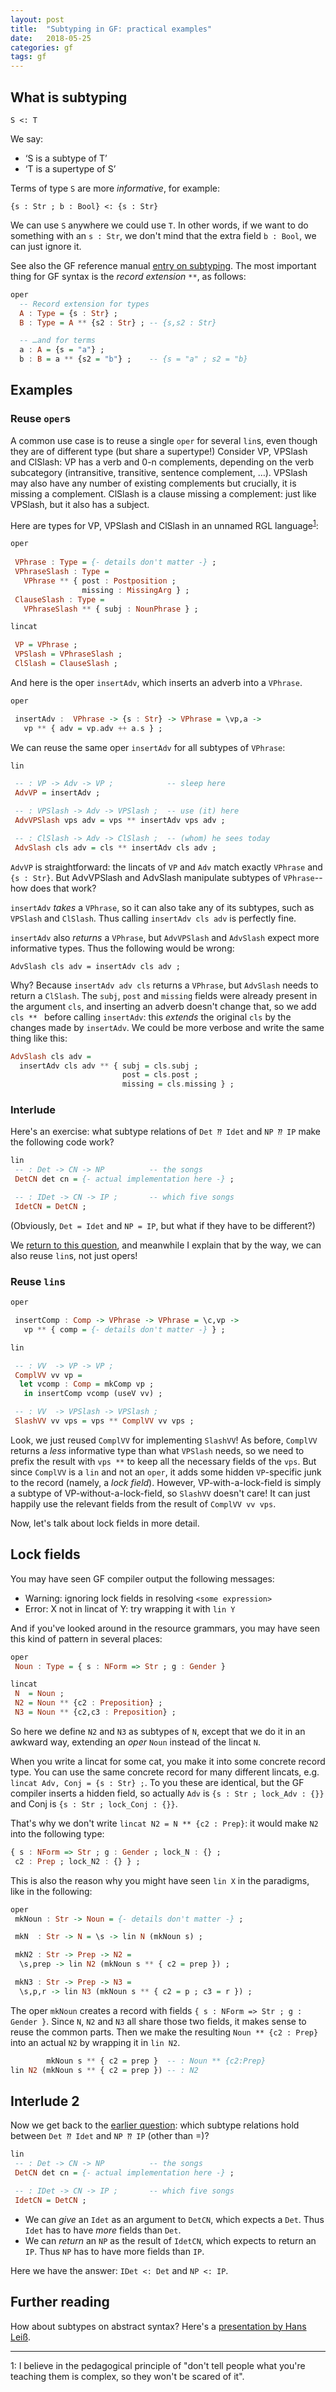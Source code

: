 ```yaml
---
layout: post
title:  "Subtyping in GF: practical examples"
date:   2018-05-25
categories: gf
tags: gf
---
```





## What is subtyping

`S <: T`

We say:

- ‘S is a subtype of T’
- ‘T is a supertype of S’

Terms of type `S` are more *informative*, for example:

`{s : Str ; b : Bool} <: {s : Str}`

We can use `S` anywhere we could use `T`. In other words, if we want
to do something with an `s : Str`, we don't mind that the extra field
`b : Bool`, we can just ignore it.

See also the GF reference manual
[entry on subtyping](http://www.grammaticalframework.org/doc/gf-refman.html#toc41).
The most important thing for GF syntax is the *record extension* `**`, as follows:


```haskell
oper
  -- Record extension for types
  A : Type = {s : Str} ;
  B : Type = A ** {s2 : Str} ; -- {s,s2 : Str}

  -- …and for terms
  a : A = {s = "a"} ;
  b : B = a ** {s2 = "b"} ;    -- {s = "a" ; s2 = "b} 
```

## Examples


### Reuse `oper`s

A common use case is to reuse a single `oper` for several `lin`s, even
though they are of different type (but share a supertype!)
Consider VP, VPSlash and ClSlash: VP has a verb and 0-n complements,
depending on the verb subcategory (intransitive, transitive, sentence
complement, …). VPSlash may also have any number of existing
complements but crucially, it is missing a complement. ClSlash is a
clause missing a complement: just like VPSlash, but it also has a
subject.

Here are types for VP, VPSlash and ClSlash in an unnamed RGL
language<sup>[1](#ok-its-basque)</sup>: 


```haskell
oper
 
 VPhrase : Type = {- details don't matter -} ; 
 VPhraseSlash : Type =
   VPhrase ** { post : Postposition ;
                missing : MissingArg } ;
 ClauseSlash : Type =
   VPhraseSlash ** { subj : NounPhrase } ;

lincat

 VP = VPhrase ;
 VPSlash = VPhraseSlash ;
 ClSlash = ClauseSlash ;
```

And here is the oper `insertAdv`, which inserts an adverb into a `VPhrase`.

```haskell
oper

 insertAdv :  VPhrase -> {s : Str} -> VPhrase = \vp,a ->
   vp ** { adv = vp.adv ++ a.s } ;
```

We can reuse the same oper `insertAdv` for all subtypes of `VPhrase`:

```haskell
lin

 -- : VP -> Adv -> VP ;            -- sleep here
 AdvVP = insertAdv ;

 -- : VPSlash -> Adv -> VPSlash ;  -- use (it) here
 AdvVPSlash vps adv = vps ** insertAdv vps adv ;

 -- : ClSlash -> Adv -> ClSlash ;  -- (whom) he sees today
 AdvSlash cls adv = cls ** insertAdv cls adv ; 
```

`AdvVP` is straightforward: the lincats of `VP` and `Adv` match
exactly `VPhrase` and `{s : Str}`.
But AdvVPSlash and AdvSlash manipulate subtypes of `VPhrase`--how
does that work?

`insertAdv` *takes* a `VPhrase`, so it can also take
any of its subtypes, such as `VPSlash` and `ClSlash`. Thus calling
`insertAdv cls adv` is perfectly fine.

`insertAdv` also *returns* a `VPhrase`, but `AdvVPSlash` and
  `AdvSlash` expect more informative types. Thus the following would
  be wrong:
  
<div class="language-haskell highlighter-rouge"><div
class="highlight">
<pre class="highlight"><code><span class="err">ΑdvSlash cls adv = insertAdv cls adv ;</span></code></pre></div></div>


Why? Because `insertAdv adv cls` returns a `VPhrase`, but `AdvSlash`
needs to return a `ClSlash`. The `subj`, `post` and `missing` fields were
already present in the argument `cls`, and inserting an adverb doesn't
change that, so we add `cls ** ` before calling `insertAdv`: this
*extends* the original `cls` by the changes made by `insertAdv`. We
could be more verbose and write the same thing like this: 

```haskell
AdvSlash cls adv =
  insertAdv cls adv ** { subj = cls.subj ;
                         post = cls.post ;
                         missing = cls.missing } ;
```

### Interlude

Here's an exercise: what subtype relations of `Det ⁇ Idet` and `NP ⁇
IP` make the following code work?

```haskell
lin
 -- : Det -> CN -> NP          -- the songs
 DetCN det cn = {- actual implementation here -} ;

 -- : IDet -> CN -> IP ;       -- which five songs
 IdetCN = DetCN ;

```

(Obviously, `Det = Idet` and `NP = IP`, but what if they have to be different?)

We [return to this question](#interlude-2), and meanwhile I explain that by the way,
we can also reuse `lin`s, not just opers! 

### Reuse `lin`s


```haskell
oper

 insertComp : Comp -> VPhrase -> VPhrase = \c,vp ->
   vp ** { comp = {- details don't matter -} } ; 

lin

 -- : VV  -> VP -> VP ;
 ComplVV vv vp = 
  let vcomp : Comp = mkComp vp ;
   in insertComp vcomp (useV vv) ;

 -- : VV  -> VPSlash -> VPSlash ;
 SlashVV vv vps = vps ** ComplVV vv vps ;
```

Look, we just reused `ComplVV` for implementing `SlashVV`! As before,
`ComplVV` returns a *less* informative type than what `VPSlash` needs,
so we need to prefix the result with `vps **` to keep all the necessary
fields of the `vps`.
But since `ComplVV` is a `lin` and not an `oper`, it adds some hidden
`VP`-specific junk to the record (namely, a *lock field*). However,
VP-with-a-lock-field is simply a subtype of VP-without-a-lock-field,
so `SlashVV` doesn't care! It can just happily use the relevant
fields from the result of `ComplVV vv vps`.

Now, let's talk about lock fields in more detail.

## Lock fields

You may have seen GF compiler output the following messages:

* Warning: ignoring lock fields in resolving `<some expression>`
* Error: X not in lincat of Y: try wrapping it with `lin Y`

And if you've looked around in the resource grammars, you may have seen this kind of pattern in several places:

```haskell
oper
 Noun : Type = { s : NForm => Str ; g : Gender }

lincat
 N  = Noun ;
 N2 = Noun ** {c2 : Preposition} ;
 N3 = Noun ** {c2,c3 : Preposition} ;
```

So here we define `N2` and `N3` as subtypes of `N`, except that we do
it in an awkward way, extending an *oper* `Noun` instead of the lincat
`N`. 

When you write a lincat for some cat, you make it into some concrete
record type. You can use the same concrete record for many different
lincats, e.g. `lincat Adv, Conj = {s : Str} ;`. 
To you these are identical, but the GF compiler inserts a hidden field,
so actually `Adv` is `{s : Str ; lock_Adv : {}}` and Conj is `{s : Str ; lock_Conj : {}}`.

That's why we don't write `lincat N2 = N ** {c2 : Prep}`: it would
make `N2` into the following type:

```haskell
{ s : NForm => Str ; g : Gender ; lock_N : {} ;
 c2 : Prep ; lock_N2 : {} } ;
```

This is also the reason why you might have seen `lin X` in the 
paradigms, like in the following:

```haskell
oper
 mkNoun : Str -> Noun = {- details don't matter -} ;

 mkN  : Str -> N = \s -> lin N (mkNoun s) ;

 mkN2 : Str -> Prep -> N2 =
  \s,prep -> lin N2 (mkNoun s ** { c2 = prep }) ;

 mkN3 : Str -> Prep -> N3 =
  \s,p,r -> lin N3 (mkNoun s ** { c2 = p ; c3 = r }) ;
```

The oper `mkNoun` creates a record with fields `{ s : NForm => Str ; g : Gender }`.
Since `N`, `N2` and `N3` all share those two fields, it makes sense to
reuse the common parts. Then we make the resulting `Noun ** {c2 :
Prep}` into an actual `N2` by wrapping it in `lin N2`.

```haskell
        mkNoun s ** { c2 = prep }  -- : Noun ** {c2:Prep}
lin N2 (mkNoun s ** { c2 = prep }) -- : N2
```
<!--
TODO: include this gotcha.

Consider an oper like this:

```haskell
oper compoundN : Str -> N -> N ;
```
This is the expected use of such an oper.

```haskell
lin foobar_1_N = compoundN "foo" bar_N ;
``` 

But if we have more lincats that are the same as N's lincat, we can abuse the `compoundN` oper and apply it to them.

```
lincat N, CN = ResXxx.Noun ;
lin foobar_2_N = compoundN "foo" (mkCN bar_N) ;
```

Why is that? Because some parts of GF actually ignore the lock fields. But this is actually sensitive to the types being otherwise 100% same. If we do this, then `foobar_2_N` stops working.

```
lincat
  N = ResXxx.Noun ;
  CN = ResXxx.Noun ** {someField : Str} ;
lin foobar_2_N = compoundN "foo" (mkCN bar_N) ; -- this doesn't work
```

As long as N is the supertype of CN, it can still work if we just annotate the CN explicitly: "treat this as if it was a N".

```
lincat
  N = ResXxx.Noun ;
  CN = ResXxx.Noun ** {someField : Str} ;
lin foobar_2_N = compoundN "foo" <mkCN bar_N : N> ; -- this should work (TODO test)
```

-->

## Interlude 2

Now we get back to the [earlier question](#interlude): which subtype relations hold between `Det ⁇ Idet` and `NP ⁇ IP` (other than =)?

```haskell
lin
 -- : Det -> CN -> NP          -- the songs
 DetCN det cn = {- actual implementation here -} ;

 -- : IDet -> CN -> IP ;       -- which five songs
 IdetCN = DetCN ;
```

* We can *give* an `Idet` as an argument to `DetCN`, which expects a `Det`. Thus `Idet` has to have *more* fields than `Det`.
* We can *return* an `NP` as the result of `IdetCN`, which expects to return an `IP`. Thus `NP` has to have more fields than `IP`.

Here we have the answer: `IDet <: Det` and `NP <: IP`.

## Further reading

How about subtypes on abstract syntax? Here's a [presentation by Hans Leiß](http://school.grammaticalframework.org/2015/slides/hans-gf-subtyping.pdf).


---

<a name="ok-its-basque">1</a>: I believe in the pedagogical principle of "don't tell
people what you're teaching them is complex, so they won't be scared of it".
